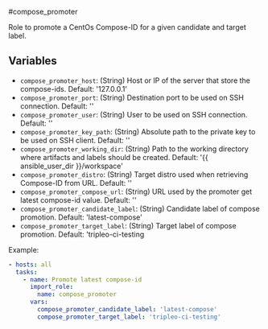 #compose_promoter

Role to promote a CentOs Compose-ID for a given candidate and target label.

## Variables
* `compose_promoter_host`: (String) Host or IP of the server that store the compose-ids. Default: '127.0.0.1'
* `compose_promoter_port`: (String) Destination port to be used on SSH connection. Default: ''
* `compose_promoter_user`: (String) User to be used on SSH connection. Default: ''
* `compose_promoter_key_path`: (String) Absolute path to the private key to be used on SSH client. Default: ''
* `compose_promoter_working_dir`: (String) Path to the working directory where artifacts and labels should be created. Default: '{{ ansible_user_dir }}/workspace'
* `compose_promoter_distro`: (String) Target distro used when retrieving Compose-ID from URL. Default: ''
* `compose_promoter_compose_url`: (String) URL used by the promoter get latest compose-id value. Default: ''
* `compose_promoter_candidate_label`: (String) Candidate label of compose promotion. Default: 'latest-compose'
* `compose_promoter_target_label`: (String) Target label of compose promotion. Default: 'tripleo-ci-testing

Example:
```yaml
- hosts: all
  tasks:
    - name: Promote latest compose-id
      import_role:
        name: compose_promoter
      vars:
        compose_promoter_candidate_label: 'latest-compose'
        compose_promoter_target_label: 'tripleo-ci-testing'
```
